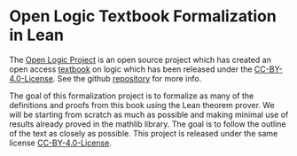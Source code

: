 # Open Logic Textbook Formalization in Lean
The [Open Logic Project](https://openlogicproject.org/) is an open source project which has created an open access [textbook](https://builds.openlogicproject.org/open-logic-complete.pdf) on logic which has been released under the [CC-BY-4.0-License](https://creativecommons.org/licenses/by/4.0/). See the github [repository](https://github.com/OpenLogicProject/OpenLogic) for more info.

The goal of this formalization project is to formalize as many of the definitions and proofs from this book using the Lean theorem prover. We will be starting from scratch as much as possible and making minimal use of results already proved in the mathlib library. The goal is to follow the outline of the text as closely as possible. This project is released under the same license [CC-BY-4.0-License](https://creativecommons.org/licenses/by/4.0/). 